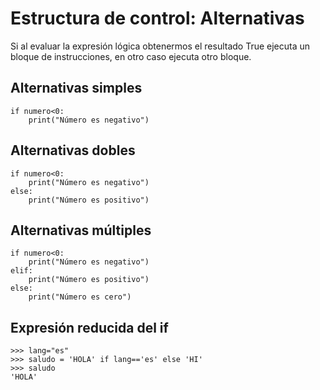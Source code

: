 # Estructura de control: Alternativas

Si al evaluar la expresión lógica obtenermos el resultado True ejecuta un bloque de instrucciones, en otro caso ejecuta otro bloque.

## Alternativas simples

	if numero<0:
		print("Número es negativo")

## Alternativas dobles

	if numero<0:
		print("Número es negativo")	
	else:
		print("Número es positivo")

## Alternativas múltiples

	if numero<0:
		print("Número es negativo")	
	elif:
		print("Número es positivo")
	else:
		print("Número es cero")

## Expresión reducida del if

	>>> lang="es"
	>>> saludo = 'HOLA' if lang=='es' else 'HI'
	>>> saludo
	'HOLA'
